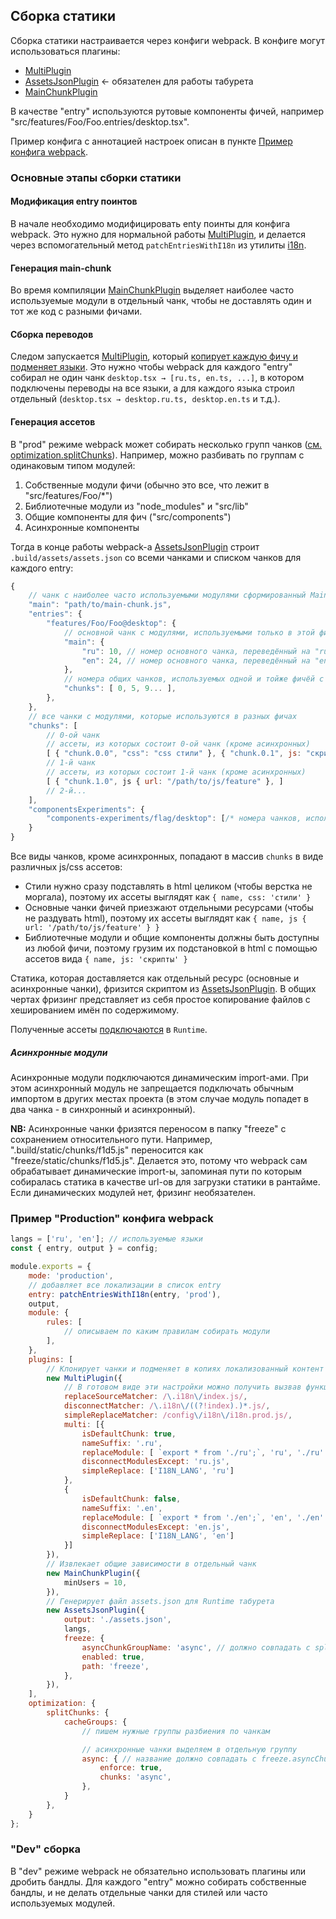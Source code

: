 ## Сборка статики
Сборка статики настраивается через конфиги webpack.
В конфиге могут использоваться плагины:
- [MultiPlugin](../src-js/webpack/plugins/MultiPlugin/MultiPlugin.md)
- [AssetsJsonPlugin](../src-js/webpack/plugins/AssetsJsonPlugin/AssetsJsonPlugin.md) <- обязателен для работы табурета
- [MainChunkPlugin](../src-js/webpack/plugins/MainChunkPlugin/MainChunkPlugin.md)

В качестве "entry" используются рутовые компоненты фичей, например "src/features/Foo/Foo.entries/desktop.tsx".

Пример конфига с аннотацией настроек описан в пункте [Пример конфига webpack](#пример-"production"-конфига-webpack).

### Основные этапы сборки статики
#### Модификация entry поинтов
В начале необходимо модифицировать enty поинты для конфига webpack. Это нужно для нормальной работы [MultiPlugin](../src-js/webpack/plugins/MultiPlugin/MultiPlugin.md), и делается через вспомогательный метод `patchEntriesWithI18n` из утилиты [i18n](../src-js/webpack/i18n/i18n.md).

#### Генерация main-chunk
Во время компиляции [MainChunkPlugin](../src-js/webpack/plugins/MainChunkPlugin/MainChunkPlugin.md) выделяет наиболее часто используемые модули в отдельный чанк, чтобы не доставлять один и тот же код с разными фичами.

#### Сборка переводов
Следом запускается [MultiPlugin](../src-js/webpack/plugins/MultiPlugin/MultiPlugin.md), который [копирует каждую фичу и подменяет языки](../src-js/webpack/plugins/MultiPlugin/MultiPlugin.md#схема-работы). Это нужно чтобы webpack для каждого "entry" собирал не один чанк `desktop.tsx → [ru.ts, en.ts, ...]`, в котором подключены переводы на все языки, а для каждого языка строил отдельный (`desktop.tsx → desktop.ru.ts, desktop.en.ts` и т.д.).

#### Генерация ассетов
В "prod" режиме webpack может собирать несколько групп чанков ([см. optimization.splitChunks](https://webpack.js.org/plugins/split-chunks-plugin/)). Например, можно разбивать по группам с одинаковым типом модулей:
1. Собственные модули фичи (обычно это все, что лежит в "src/features/Foo/*")
2. Библиотечные модули из "node_modules" и "src/lib"
3. Общие компоненты для фич ("src/components")
4. Асинхронные компоненты

Тогда в конце работы webpack-а [AssetsJsonPlugin](../src-js/webpack/plugins/AssetsJsonPlugin/AssetsJsonPlugin.md) строит `.build/assets/assets.json` со всеми чанками и списком чанков для каждого entry:
```js
{
    // чанк с наиболее часто используемыми модулями сформированный MainChunkPlugin
    "main": "path/to/main-chunk.js",
    "entries": {
        "features/Foo/Foo@desktop": {
            // основной чанк с модулями, используемыми только в этой фиче
            "main": {
                "ru": 10, // номер основного чанка, переведённый на "ru"
                "en": 24, // номер основного чанка, переведённый на "en"
            },
            // номера общих чанков, используемых одной и тойже фичёй с разными локализациями
            "chunks": [ 0, 5, 9... ],
        },
    },
    // все чанки с модулями, которые используются в разных фичах
    "chunks": [
        // 0-ой чанк
        // ассеты, из которых состоит 0-ой чанк (кроме асинхронных)
        [ { "chunk.0.0", "css": "css стили" }, { "chunk.0.1", js: "скрипты" } ],
        // 1-й чанк
        // ассеты, из которых состоит 1-й чанк (кроме асинхронных)
        [ { "chunk.1.0", js { url: "/path/to/js/feature" }, ]
        // 2-й...
    ],
    "componentsExperiments": {
        "components-experiments/flag/desktop": [/* номера чанков, используемых в эксперименте */],
    }
}
```
Все виды чанков, кроме асинхронных, попадают в массив `chunks` в виде различных js/css ассетов:
- Стили нужно сразу подставлять в html целиком (чтобы верстка не моргала), поэтому их ассеты выглядят как `{ name, css: 'стили' }`
- Основные чанки фичей приезжают отдельными ресурсами (чтобы не раздувать html), поэтому их ассеты выглядят как `{ name, js { url: '/path/to/js/feature' } }`
- Библиотечные модули и общие компоненты должны быть доступны из любой фичи, поэтому грузим их подстановкой в html с помощью ассетов вида `{ name, js: 'скрипты' }`

Cтатика, которая доставляется как отдельный ресурс (основные и асинхронные чанки), фризится скриптом из [AssetsJsonPlugin](../src-js/webpack/plugins/AssetsJsonPlugin/AssetsJsonPlugin.md). В общих чертах фризинг представляет из себя простое копирование файлов с хешированием имён по содержимому.

Полученные ассеты [подключаются](./quick-start.md#используем-рантайм-для-подключения–адаптеров-в-приложении) в `Runtime`.

##### Асинхронные модули
Асинхронные модули подключаются динамическим import-ами. При этом асинхронный модуль не запрещается подключать обычным импортом в других местах проекта (в этом случае модуль попадет в два чанка - в синхронный и асинхронный).

__NB:__ Асинхронные чанки фризятся переносом в папку "freeze" с сохранением относительного пути. Например, ".build/static/chunks/f1d5.js" переносится как "freeze/static/chunks/f1d5.js". Делается это, потому что webpack сам обрабатывает динамические import-ы, запоминая пути по которым собиралась статика в качестве url-ов для загрузки статики в рантайме. Если динамических модулей нет, фризинг необязателен.

### Пример "Production" конфига webpack
```js
langs = ['ru', 'en']; // используемые языки
const { entry, output } = config;

module.exports = {
    mode: 'production',
    // добавляет все локализации в список entry
    entry: patchEntriesWithI18n(entry, 'prod'),
    output,
    module: {
        rules: [
            // описываем по каким правилам собирать модули
        ],
    },
    plugins: [
        // Клонирует чанки и подменяет в копиях локализованный контент
        new MultiPlugin({
            // В готовом виде эти настройки можно получить вызвав функцию хелпер getMultiplierConfig из пакета мультиплагина, передав в неё массив с языками.
            replaceSourceMatcher: /\.i18n\/index.js/,
            disconnectMatcher: /\.i18n\/((?!index).)*.js/,
            simpleReplaceMatcher: /config\/i18n\/i18n.prod.js/,
            multi: [{
                isDefaultChunk: true,
                nameSuffix: '.ru',
                replaceModule: [ `export * from './ru';`, 'ru', './ru' ],
                disconnectModulesExcept: 'ru.js',
                simpleReplace: ['I18N_LANG', 'ru']
            },
            {
                isDefaultChunk: false,
                nameSuffix: '.en',
                replaceModule: [ `export * from './en';`, 'en', './en' ],
                disconnectModulesExcept: 'en.js',
                simpleReplace: ['I18N_LANG', 'en']
            }]
        }),
        // Извлекает общие зависимости в отдельный чанк
        new MainChunkPlugin({
            minUsers = 10,
        }),
        // Генерирует файл assets.json для Runtime табурета
        new AssetsJsonPlugin({
            output: './assets.json',
            langs,
            freeze: {
                asyncChunkGroupName: 'async', // должно совпадать с splitChunks.cacheGroups с асинхронными чанками
                enabled: true,
                path: 'freeze',
            },
        }),
    ],
    optimization: {
        splitChunks: {
            cacheGroups: {
                // пишем нужные группы разбиения по чанкам

                // асинхронные чанки выделяем в отдельную группу
                async: { // название должно совпадать с freeze.asyncChunkGroupName
                    enforce: true,
                    chunks: 'async',
                },
            }
        },
    }
};
```

### "Dev" сборка
В "dev" режиме webpack не обязательно использовать плагины или дробить бандлы. Для каждого "entry" можно собирать собственные бандлы, и не делать отдельные чанки для стилей или часто используемых модулей.
